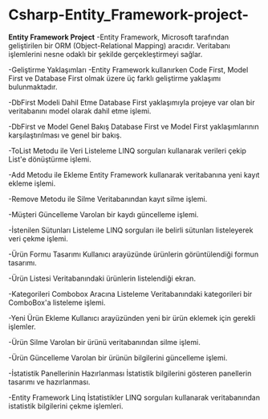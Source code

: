 # Csharp-Entity_Framework-project-

**Entity Framework Project**
-Entity Framework, Microsoft tarafından geliştirilen bir ORM (Object-Relational Mapping) aracıdır. Veritabanı işlemlerini nesne odaklı bir şekilde gerçekleştirmeyi sağlar.

-Geliştirme Yaklaşımları
-Entity Framework kullanırken Code First, Model First ve Database First olmak üzere üç farklı geliştirme yaklaşımı bulunmaktadır.

-DbFirst Modeli Dahil Etme
Database First yaklaşımıyla projeye var olan bir veritabanını model olarak dahil etme işlemi.

-DbFirst ve Model Genel Bakış
Database First ve Model First yaklaşımlarının karşılaştırılması ve genel bir bakış.

-ToList Metodu ile Veri Listeleme
LINQ sorguları kullanarak verileri çekip List'e dönüştürme işlemi.

-Add Metodu ile Ekleme
Entity Framework kullanarak veritabanına yeni kayıt ekleme işlemi.

-Remove Metodu ile Silme
Veritabanından kayıt silme işlemi.

-Müşteri Güncelleme
Varolan bir kaydı güncelleme işlemi.

-İstenilen Sütunları Listeleme
LINQ sorguları ile belirli sütunları listeleyerek veri çekme işlemi.

-Ürün Formu Tasarımı
Kullanıcı arayüzünde ürünlerin görüntülendiği formun tasarımı.

-Ürün Listesi
Veritabanındaki ürünlerin listelendiği ekran.

-Kategorileri Combobox Aracına Listeleme
Veritabanındaki kategorileri bir ComboBox'a listeleme işlemi.

-Yeni Ürün Ekleme
Kullanıcı arayüzünden yeni bir ürün eklemek için gerekli işlemler.

-Ürün Silme
Varolan bir ürünü veritabanından silme işlemi.

-Ürün Güncelleme
Varolan bir ürünün bilgilerini güncelleme işlemi.

-İstatistik Panellerinin Hazırlanması
İstatistik bilgilerini gösteren panellerin tasarımı ve hazırlanması.

-Entity Framework Linq İstatistikler
LINQ sorguları kullanarak veritabanından istatistik bilgilerini çekme işlemleri.
